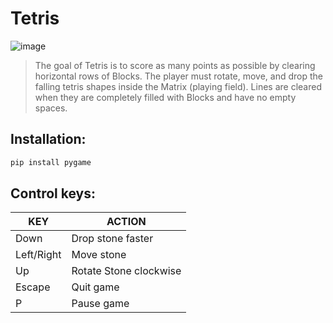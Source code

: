 # Tetris

![image](https://phonoteka.org/uploads/posts/2021-06/1624519664_56-phonoteka_org-p-tetris-oboi-krasivo-59.jpg)

> The goal of Tetris is to score as many points as possible by clearing horizontal rows of Blocks. 
> The player must rotate, move, and drop the falling tetris shapes inside the Matrix (playing field). 
> Lines are cleared when they are completely filled with Blocks and have no empty spaces.
## Installation:
```sh
pip install pygame
```
## Control keys:
| **KEY**    | **ACTION**             |
|------------|------------------------|
| Down       | Drop stone faster      |
| Left/Right | Move stone             |
| Up         | Rotate Stone clockwise |
| Escape     | Quit game              |
| P          | Pause game             |
